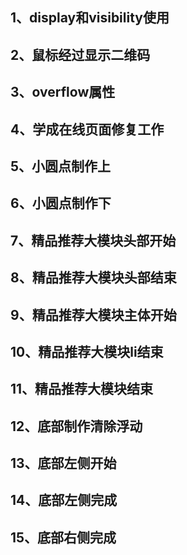 ## 1、display和visibility使用
## 2、鼠标经过显示二维码
## 3、overflow属性
## 4、学成在线页面修复工作
## 5、小圆点制作上
## 6、小圆点制作下
## 7、精品推荐大模块头部开始
## 8、精品推荐大模块头部结束
## 9、精品推荐大模块主体开始
## 10、精品推荐大模块li结束
## 11、精品推荐大模块结束
## 12、底部制作清除浮动
## 13、底部左侧开始
## 14、底部左侧完成
## 15、底部右侧完成